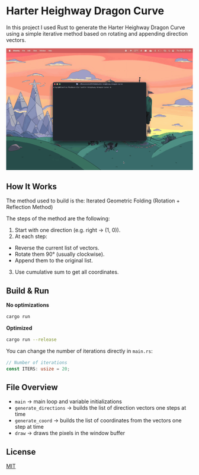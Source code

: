 # Harter Heighway Dragon Curve

In this project I used Rust to generate the Harter Heighway Dragon Curve using a simple iterative method based on rotating and appending direction vectors.

![showcase](showcase.gif)

## How It Works

The method used to build is the: Iterated Geometric Folding (Rotation + Reflection Method)

The steps of the method are the following:

1. Start with one direction (e.g. right → (1, 0)).
2.	At each step:
   - Reverse the current list of vectors.
   - Rotate them 90° (usually clockwise).
   - Append them to the original list.
3.	Use cumulative sum to get all coordinates.

## Build & Run

**No optimizations**
```bash
cargo run
```

**Optimized**
```bash
cargo run --release
```

You can change the number of iterations directly in `main.rs`:
```rust
// Number of iterations
const ITERS: usize = 20;
```

## File Overview
- `main` $\rightarrow$ main loop and variable initializations
- `generate_directions` $\rightarrow$ builds the list of direction vectors one steps at time
- `generate_coord` $\rightarrow$ builds the list of coordinates from the vectors one step at time
- `draw` $\rightarrow$ draws the pixels in the window buffer

## License

[MIT](https://choosealicense.com/licenses/mit/)

